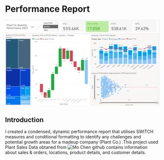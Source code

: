 # Performance Report
![Performance_Report](https://github.com/lakunleoye/Performance_Report-_PowerBI_Project/blob/master/Performance%20Report.png)

## Introduction
I created a condensed, dynamic performance report that utilises SWITCH measures and conditional formatting to identify any challenges and potential growth areas for a madeup company (Plant Co.) .This project used Plant Sales Data obtaned from ![Mo Chen github](https://github.com/mochen862/power-bi-portfolio-project) contains information about sales & orders, locations, product details, and customer details.
